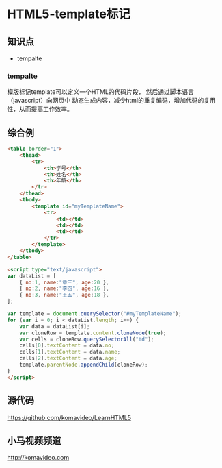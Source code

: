 HTML5-template标记
=================

## 知识点

* tempalte

### tempalte

模版标记template可以定义一个HTML的代码片段， 然后通过脚本语言（javascript）向网页中
动态生成内容，减少html的重复编码，增加代码的复用性，从而提高工作效率。

## 综合例

~~~html
<table border="1">
    <thead>
        <tr>
            <th>学号</th>
            <th>姓名</th>
            <th>年龄</th>
        </tr>
    </thead>
    <tbody>
        <template id="myTemplateName">
            <tr>
                <td></td>
                <td></td>
                <td></td>
            </tr>
        </template>
    </tbody>
</table>

<script type="text/javascript">
var dataList = [
    { no:1, name:"章三", age:20 },
    { no:2, name:"李四", age:16 },
    { no:3, name:"王五", age:18 },
];

var template = document.querySelector("#myTemplateName");
for (var i = 0; i < dataList.length; i++) {
    var data = dataList[i];
    var cloneRow = template.content.cloneNode(true);
    var cells = cloneRow.querySelectorAll("td");
    cells[0].textContent = data.no;
    cells[1].textContent = data.name;
    cells[2].textContent = data.age;
    template.parentNode.appendChild(cloneRow);
}
</script>
~~~

## 源代码

https://github.com/komavideo/LearnHTML5

## 小马视频频道

http://komavideo.com
